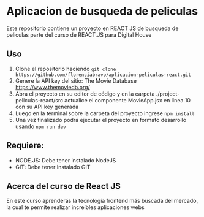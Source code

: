 # Aplicacion de busqueda de peliculas 

Este repositorio contiene un proyecto en REACT JS de busqueda de peliculas parte del curso de REACT.JS para Digital House

## Uso 

1. Clone el repositorio haciendo `git clone https://github.com/florenciabravo/aplicacion-peliculas-react.git`
2. Genere la API key del sitio: The Movie Database https://www.themoviedb.org/
3. Abra el proyecto en su editor de código y en la carpeta ./project-peliculas-react/src actualice el componente MovieApp.jsx en linea 10 con su API key generada
4. Luego en la terminal sobre la carpeta del proyecto ingrese `npm install`
5. Una vez finalizado podrá ejecutar el proyecto en formato desarrollo usando `npm run dev`

## Requiere:
- NODE.JS: Debe tener instalado NodeJS
- GIT: Debe tener Instalado GIT

## Acerca del curso de React JS
En este curso aprenderás la tecnología frontend más buscada del mercado, la cual te permite realizar increíbles aplicaciones webs
